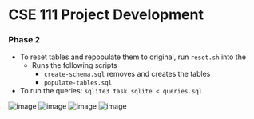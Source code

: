 # CSE 111 Project Development
### Phase 2
* To reset tables and repopulate them to original, run `reset.sh` into the 
    * Runs the following scripts
        * `create-schema.sql` removes and creates the tables
        * `populate-tables.sql` 
* To run the queries: `sqlite3 task.sqlite < queries.sql`

![image](https://user-images.githubusercontent.com/43284404/145451382-09a38fe7-fda3-479e-9999-57510dfe0ae0.png)
![image](https://user-images.githubusercontent.com/43284404/145451409-2a5d4a59-afb7-43e7-b40a-878cbadef612.png)
![image](https://user-images.githubusercontent.com/43284404/145451481-d2a26b08-6d59-47f4-a9fb-94faab62f049.png)
![image](https://user-images.githubusercontent.com/43284404/145451547-9780b2d8-edb3-4f4f-9ffa-dd6fda0a541a.png)
